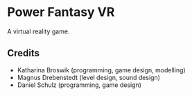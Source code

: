 
# Power Fantasy VR

A virtual reality game.

## Credits
* Katharina Broswik (programming, game design, modelling)
* Magnus Drebenstedt (level design, sound design)
* Daniel Schulz (programming, game design)